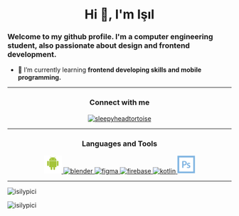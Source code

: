 <!--
**isilypici/isilypici** is a ✨ _special_ ✨ repository because its `README.md` (this file) appears on your GitHub profile.

Here are some ideas to get you started:

- 🔭 I’m currently working on ...
- 🌱 I’m currently learning ...
- 👯 I’m looking to collaborate on ...
- 🤔 I’m looking for help with ...
- 💬 Ask me about ...
- 📫 How to reach me: ...
- 😄 Pronouns: ...
- ⚡ Fun fact: ...
-->

<h1 align="center">Hi 👋, I'm Işıl</h1>
<h3 align="left">Welcome to my github profile. I'm a computer engineering student, also passionate about design and frontend development.</h3>

- 🌱 I’m currently learning **frontend developing skills and mobile programming.**

---

<h3 align="center">Connect with me</h3>

<p align="center">
<a href="https://instagram.com/sleepyheadtortoise" target="blank"><img align="center" src="https://raw.githubusercontent.com/rahuldkjain/github-profile-readme-generator/master/src/images/icons/Social/instagram.svg" alt="sleepyheadtortoise" height="30" width="40" /></a>
</p>

---

<h3 align="center">Languages and Tools</h3>
<p align="center"> <a href="https://developer.android.com" target="_blank" rel="noreferrer"> <img src="https://raw.githubusercontent.com/devicons/devicon/master/icons/android/android-original-wordmark.svg" alt="android" width="40" height="40"/> </a> <a href="https://www.blender.org/" target="_blank" rel="noreferrer"> <img src="https://download.blender.org/branding/community/blender_community_badge_white.svg" alt="blender" width="40" height="40"/> </a> <a href="https://www.figma.com/" target="_blank" rel="noreferrer"> <img src="https://www.vectorlogo.zone/logos/figma/figma-icon.svg" alt="figma" width="40" height="40"/> </a> <a href="https://firebase.google.com/" target="_blank" rel="noreferrer"> <img src="https://www.vectorlogo.zone/logos/firebase/firebase-icon.svg" alt="firebase" width="40" height="40"/> </a> <a href="https://kotlinlang.org" target="_blank" rel="noreferrer"> <img src="https://www.vectorlogo.zone/logos/kotlinlang/kotlinlang-icon.svg" alt="kotlin" width="40" height="40"/> </a> <a href="https://www.photoshop.com/en" target="_blank" rel="noreferrer"> <img src="https://raw.githubusercontent.com/devicons/devicon/master/icons/photoshop/photoshop-line.svg" alt="photoshop" width="40" height="40"/> </a> </p>

---

<p align="left"> <img src="https://komarev.com/ghpvc/?username=isilypici&label=Profile%20views&color=0eb46c&style=plastic" alt="isilypici" /> </p>

<p><img align="left" src="https://github-readme-stats.vercel.app/api/top-langs?username=isilypici&show_icons=true&theme=tokyonight&title_color=94fff8&text_color=94ffb4&locale=en&layout=compact" alt="isilypici" /></p>
